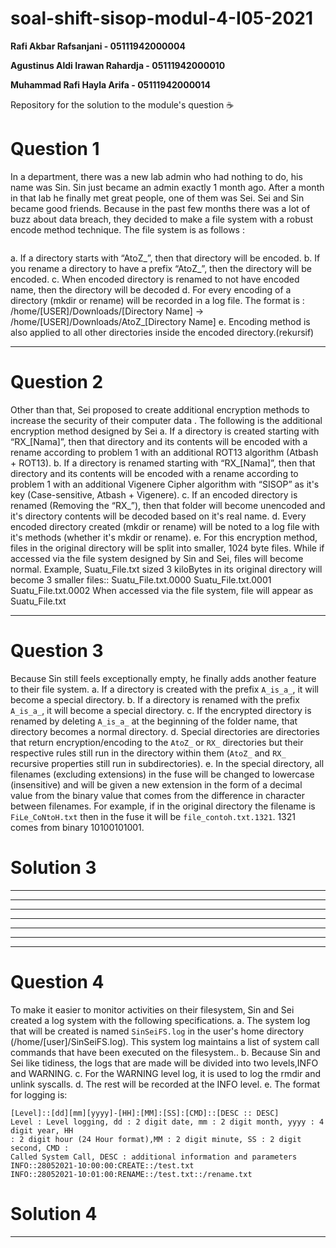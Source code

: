 # soal-shift-sisop-modul-4-I05-2021

**Rafi Akbar Rafsanjani - 05111942000004**

**Agustinus Aldi Irawan Rahardja - 05111942000010**

**Muhammad Rafi Hayla Arifa - 05111942000014**

Repository for the solution to the module's question :coffee:

# Question 1
In a department, there was a new lab admin who had nothing to do, his name was Sin.
Sin just became an admin exactly 1 month ago. After a month in that lab he finally met
great people, one of them was Sei. Sei and Sin became good friends. Because in the
past few months there was a lot of buzz about data breach, they decided to make a file
system with a robust encode method technique. The file system is as follows :
```

```
a. If a directory starts with “AtoZ_”, then that directory will be encoded.
b. If you rename a directory to have a prefix “AtoZ_”, then the directory will be
encoded.
c. When encoded directory is renamed to not have encoded name, then the
directory will be decoded
d. For every encoding of a directory (mkdir or rename) will be recorded in a log file.
The format is : /home/[USER]/Downloads/[Directory Name] →
/home/[USER]/Downloads/AtoZ_[Directory Name]
e. Encoding method is also applied to all other directories inside the encoded
directory.(rekursif)

** **

# Question 2
Other than that, Sei proposed to create additional encryption methods to increase the
security of their computer data . The following is the additional encryption method
designed by Sei
a. If a directory is created starting with “RX_[Nama]”, then that directory and its
contents will be encoded with a rename according to problem 1 with an additional
ROT13 algorithm (Atbash + ROT13).
b. If a directory is renamed starting with “RX_[Nama]”, then that directory and its
contents will be encoded with a rename according to problem 1 with an additional
Vigenere Cipher algorithm with “SISOP” as it's key (Case-sensitive, Atbash +
Vigenere).
c. If an encoded directory is renamed (Removing the “RX_”), then that folder will
become unencoded and it's directory contents will be decoded based on it's real
name.
d. Every encoded directory created (mkdir or rename) will be noted to a log file with
it's methods (whether it's mkdir or rename).
e. For this encryption method, files in the original directory will be split into smaller,
1024 byte files. While if accessed via the file system designed by Sin and Sei,
files will become normal. Example, Suatu_File.txt sized 3 kiloBytes in its original
directory will become 3 smaller files::
Suatu_File.txt.0000
Suatu_File.txt.0001
Suatu_File.txt.0002
When accessed via the file system, file will appear as Suatu_File.txt
** **

# Question 3
Because Sin still feels exceptionally empty, he finally adds another feature to their file
system.
a. If a directory is created with the prefix ```A_is_a_```, it will become a special
directory.
b. If a directory is renamed with the prefix ```A_is_a_```, it will become a special
directory.
c. If the encrypted directory is renamed by deleting ```A_is_a_``` at the beginning of
the folder name, that directory becomes a normal directory.
d. Special directories are directories that return encryption/encoding to the ```AtoZ_```
or ```RX_``` directories but their respective rules still run in the directory within them
(```AtoZ_``` and ```RX_``` recursive properties still run in subdirectories).
e. In the special directory, all filenames (excluding extensions) in the fuse will be
changed to lowercase (insensitive) and will be given a new extension in the form
of a decimal value from the binary value that comes from the difference in
character between filenames.
For example, if in the original directory the filename is ```FiLe_CoNtoH.txt``` then in
the fuse it will be ```file_contoh.txt.1321```. 1321 comes from binary 10100101001.

# Solution 3
** **

** **

** **

** **

** **

** **

** **

# Question 4
To make it easier to monitor activities on their filesystem, Sin and Sei created a log
system with the following specifications.
a. The system log that will be created is named ```SinSeiFS.log``` in the user's home
directory (/home/[user]/SinSeiFS.log). This system log maintains a list of system
call commands that have been executed on the filesystem..
b. Because Sin and Sei like tidiness, the logs that are made will be divided into two
levels,INFO and WARNING.
c. For the WARNING level log, it is used to log the rmdir and unlink syscalls.
d. The rest will be recorded at the INFO level.
e. The format for logging is:
```
[Level]::[dd][mm][yyyy]-[HH]:[MM]:[SS]:[CMD]::[DESC :: DESC]
Level : Level logging, dd : 2 digit date, mm : 2 digit month, yyyy : 4 digit year, HH
: 2 digit hour (24 Hour format),MM : 2 digit minute, SS : 2 digit second, CMD :
Called System Call, DESC : additional information and parameters
INFO::28052021-10:00:00:CREATE::/test.txt
INFO::28052021-10:01:00:RENAME::/test.txt::/rename.txt
```
# Solution 4
** **

